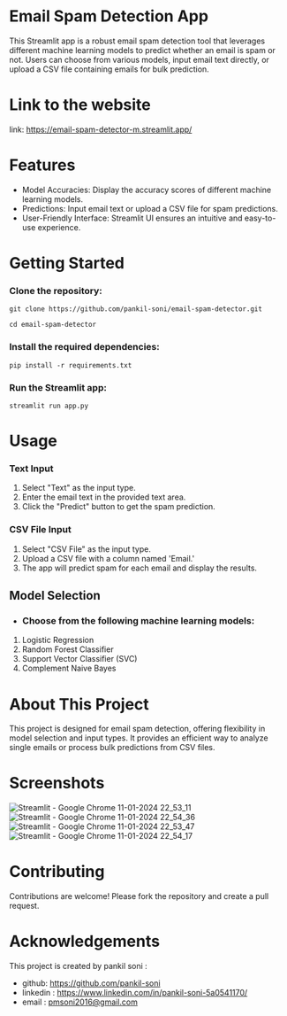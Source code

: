 # Email Spam Detection App

This Streamlit app is a robust email spam detection tool that leverages different machine learning models to predict whether an email is spam or not. Users can choose from various models, input email text directly, or upload a CSV file containing emails for bulk prediction.

# Link to the website
link: https://email-spam-detector-m.streamlit.app/

# Features
- Model Accuracies: Display the accuracy scores of different machine learning models.
- Predictions: Input email text or upload a CSV file for spam predictions.
- User-Friendly Interface: Streamlit UI ensures an intuitive and easy-to-use experience.

# Getting Started
### Clone the repository:
```
git clone https://github.com/pankil-soni/email-spam-detector.git 
```
```
cd email-spam-detector
```

### Install the required dependencies:
```
pip install -r requirements.txt
```

### Run the Streamlit app:
```
streamlit run app.py
```

# Usage
### Text Input
1. Select "Text" as the input type.
2. Enter the email text in the provided text area.
3. Click the "Predict" button to get the spam prediction.

### CSV File Input
1. Select "CSV File" as the input type.
2. Upload a CSV file with a column named 'Email.'
3. The app will predict spam for each email and display the results.

## Model Selection
- ### Choose from the following machine learning models:

1. Logistic Regression
2. Random Forest Classifier
3. Support Vector Classifier (SVC)
3. Complement Naive Bayes

# About This Project
This project is designed for email spam detection, offering flexibility in model selection and input types. It provides an efficient way to analyze single emails or process bulk predictions from CSV files.

# Screenshots
![Streamlit - Google Chrome 11-01-2024 22_53_11](https://github.com/pankil-soni/email-spam-detector/assets/116267467/b2a1acf0-d6ba-4a83-9147-5cd33aa0dd6b)
![Streamlit - Google Chrome 11-01-2024 22_54_36](https://github.com/pankil-soni/email-spam-detector/assets/116267467/370cc9bc-ddb0-4fed-9f2b-1f612110e324)
![Streamlit - Google Chrome 11-01-2024 22_53_47](https://github.com/pankil-soni/email-spam-detector/assets/116267467/4a931bd3-4cdb-42e2-bf89-6a1a6b210676)
![Streamlit - Google Chrome 11-01-2024 22_54_17](https://github.com/pankil-soni/email-spam-detector/assets/116267467/4802e1aa-0a1d-4e2d-8346-e7f6e0d18f85)

# Contributing
Contributions are welcome! Please fork the repository and create a pull request.

# Acknowledgements
This project is created by pankil soni :
- github: https://github.com/pankil-soni
- linkedin : https://www.linkedin.com/in/pankil-soni-5a0541170/
- email : pmsoni2016@gmail.com
